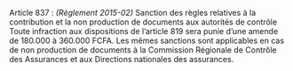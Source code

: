 Article 837 : _(Règlement 2015-02)_ Sanction des règles relatives à la contribution et la non production de documents aux autorités de contrôle
Toute infraction aux dispositions de l’article 819 sera punie d’une amende de 180.000 à 360.000 FCFA.
Les mêmes sanctions sont applicables en cas de non production de documents à la Commission Régionale de Contrôle des Assurances et aux Directions nationales des assurances.